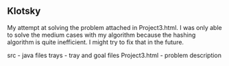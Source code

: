 Klotsky
---------
My attempt at solving the problem attached in Project3.html. I was only able to solve the medium cases with my algorithm because the hashing algorithm is quite inefficient. I might try to fix that in the future.

src - java files
trays - tray and goal files
Project3.html - problem description
